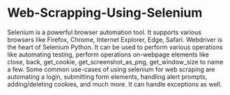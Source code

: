 # Web-Scrapping-Using-Selenium
Selenium is a powerful browser automation tool. It supports various browsers like Firefox, Chrome,  Internet Explorer, Edge, Safari. Webdriver is the heart of Selenium Python.  It can be used to perform various operations like automating testing,  perform operations on-webpage elements like close, back, get_cookie, get_screenshot_as_png, get_window_size to name a few. Some common use-cases of using selenium for web scraping are automating a login, submitting form elements, handling alert prompts, adding/deleting cookies, and much more. It can handle exceptions as well.
